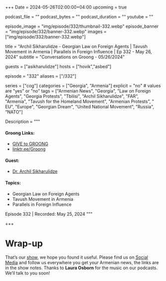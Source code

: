+++
Date = 2024-05-26T02:00:00+04:00
upcoming = true

podcast_file = ""
podcast_bytes = ""
podcast_duration = ""
youtube = ""

episode_image = "img/episode/332/thumbnail-332.webp"
episode_banner = "img/episode/332/banner-332.webp"
images = ["img/episode/332/banner-332.webp"]

title = "Archil Sikharulidze - Georgian Law on Foreign Agents | Tavush Movement in Armenia | Parallels in Foreign Influence | Ep 332 - May 26, 2024"
subtitle = "Conversations on Groong - 05/26/2024"

guests = ["asikharulidze"]
hosts = ["hovik","asbed"]

episode = "332"
aliases = ["/332"]

series = ["cog"]
categories = ["Georgia", "Armenia"]
explicit = "no" # values are "yes" or "no"
tags = ["Armenian News", "Georgia", "Law on Foreign Agents", "Georgia Protests", "Tbilisi", "Archil Sikharulidze", "FAR", "Armenia", "Tavush for the Homeland Movement", "Armenian Protests", " EU", "Europe", "Georgian Dream", "United National Movement", "Russia", "NATO"]

Description = """

#### Groong Links:
* [GIVE to GROONG](https://podcasts.groong.org/donate)
* [linktr.ee/Groong](https://linktr.ee/groong)

#### Guest:
* [Dr. Archil Sikharulidze](/guest/asikharulidze)

#### Topics:
* Georgian Law on Foreign Agents
* Tavush Movement in Armenia
* Parallels in Foreign Influence

Episode 332 | Recorded: May 25, 2024
"""

+++


# Wrap-up

That’s our [show](https://podcasts.groong.org/), we hope you found it useful. Please find us on [Social Media](https://lintr.ee/groong) and follow us everywhere you get your Armenian news, the links are in the show notes.
Thanks to **Laura Osborn** for the music on our podcasts. We’ll talk to you soon!
